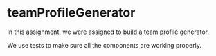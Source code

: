 # teamProfileGenerator

In this assignment, we were assigned to build a team profile generator.

We use tests to make sure all the components are working properly.

